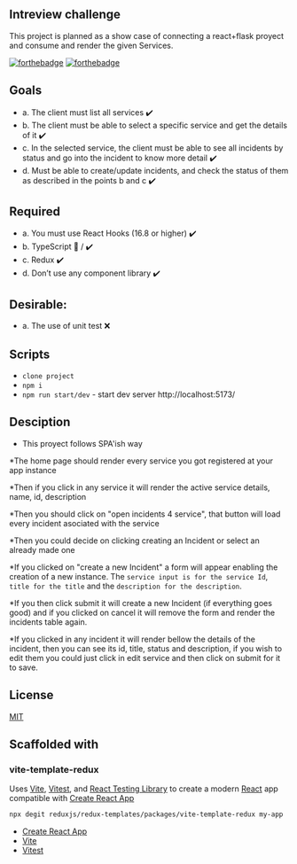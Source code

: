 ## Intreview challenge

This project is planned as a show case of connecting a react+flask proyect and consume and render the given Services.

[![forthebadge](http://forthebadge.com/images/badges/made-with-javascript.svg)](http://forthebadge.com)
[![forthebadge](http://forthebadge.com/images/badges/built-with-love.svg)](http://forthebadge.com)

## Goals

- a. The client must list all services :heavy_check_mark:
- b. The client must be able to select a specific service and get the details of it :heavy_check_mark:
- c. In the selected service, the client must be able to see all incidents by status and
go into the incident to know more detail :heavy_check_mark:
- d. Must be able to create/update incidents, and check the status of them as
described in the points b and c :heavy_check_mark:

## Required
- a. You must use React Hooks (16.8 or higher) :heavy_check_mark:
- b. TypeScript :shrug: / :heavy_check_mark:
- c. Redux :heavy_check_mark:
- d. Don’t use any component library :heavy_check_mark:

## Desirable:
- a. The use of unit test :x:

## Scripts
- `clone project`
- `npm i`
- `npm run start/dev` - start dev server http://localhost:5173/

## Desciption

- This proyect follows SPA'ish way

*The home page should render every service you got registered at your app instance

*Then if you click in any service it will render the active service details, name, id, description

*Then you should click on "open incidents 4 service", that button will load every incident asociated with the service

*Then you could decide on clicking creating an Incident or select an already made one

*If you clicked on "create a new Incident" a form will appear enabling the creation of a new instance. The `service input is for the service Id`, `title for the title` and the `description for the description`. 

*If you then click submit it will create a new Incident (if everything goes good) and if you clicked on cancel it will remove the form and render the incidents table again.

*If you clicked in any incident it will render bellow the details of the incident, then you can see its id, title, status and description, if you wish to edit them you could just click in edit service and then click on submit for it to save.




## License

[MIT](https://choosealicense.com/licenses/mit/)

## Scaffolded with
### vite-template-redux

Uses [Vite](https://vitejs.dev/), [Vitest](https://vitest.dev/), and [React Testing Library](https://github.com/testing-library/react-testing-library) to create a modern [React](https://react.dev/) app compatible with [Create React App](https://create-react-app.dev/)

```sh
npx degit reduxjs/redux-templates/packages/vite-template-redux my-app
```

- [Create React App](https://github.com/facebook/create-react-app/tree/main/packages/cra-template)
- [Vite](https://github.com/vitejs/vite/tree/main/packages/create-vite/template-react)
- [Vitest](https://github.com/vitest-dev/vitest/tree/main/examples/react-testing-lib)
